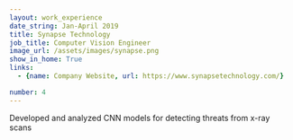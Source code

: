 ```yaml
---
layout: work_experience
date_string: Jan-April 2019
title: Synapse Technology
job_title: Computer Vision Engineer
image_url: /assets/images/synapse.png
show_in_home: True
links:
  - {name: Company Website, url: https://www.synapsetechnology.com/}

number: 4
---
```


Developed and analyzed CNN models for detecting threats from x-ray scans